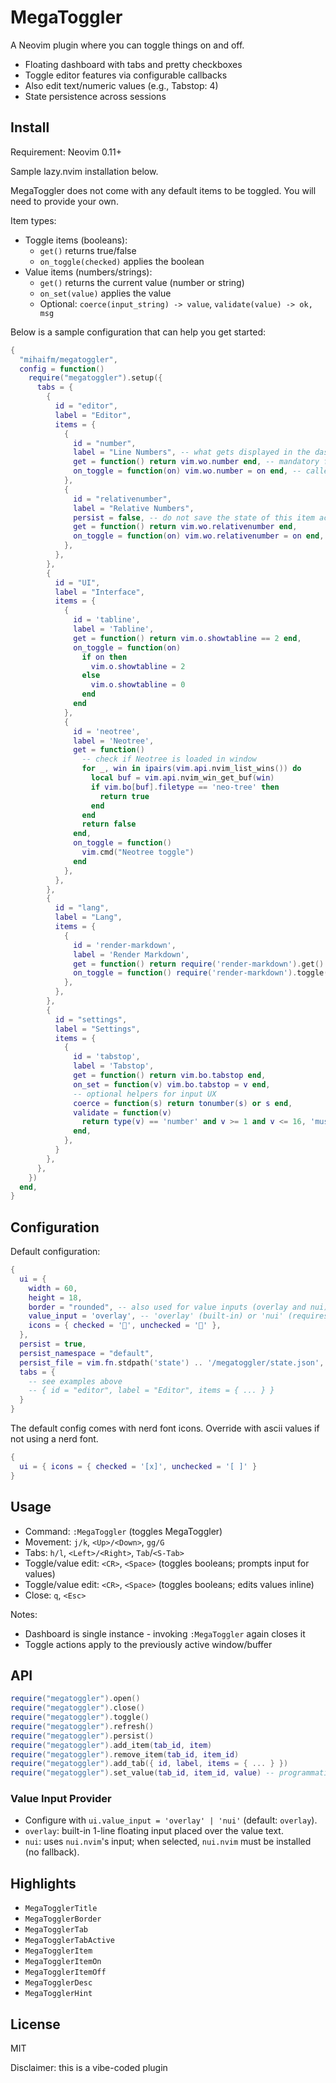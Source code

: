 # MegaToggler

A Neovim plugin where you can toggle things on and off.

- Floating dashboard with tabs and pretty checkboxes
- Toggle editor features via configurable callbacks
- Also edit text/numeric values (e.g., Tabstop: 4)
- State persistence across sessions

## Install

Requirement: Neovim 0.11+

Sample lazy.nvim installation below.

MegaToggler does not come with any default items to be toggled. You will need to provide your own.

Item types:
- Toggle items (booleans):
  - `get()` returns true/false
  - `on_toggle(checked)` applies the boolean
- Value items (numbers/strings):
  - `get()` returns the current value (number or string)
  - `on_set(value)` applies the value
  - Optional: `coerce(input_string) -> value`, `validate(value) -> ok, msg`

Below is a sample configuration that can help you get started:

```lua
{
  "mihaifm/megatoggler",
  config = function()
    require("megatoggler").setup({
      tabs = {
        {
          id = "editor",
          label = "Editor",
          items = {
            {
              id = "number",
              label = "Line Numbers", -- what gets displayed in the dasboard
              get = function() return vim.wo.number end, -- mandatory function returning item state
              on_toggle = function(on) vim.wo.number = on end, -- called when ticking the checkbox
            },
            {
              id = "relativenumber",
              label = "Relative Numbers",
              persist = false, -- do not save the state of this item across sessions
              get = function() return vim.wo.relativenumber end,
              on_toggle = function(on) vim.wo.relativenumber = on end,
            },
          },
        },
        {
          id = "UI",
          label = "Interface",
          items = {
            {
              id = 'tabline',
              label = 'Tabline',
              get = function() return vim.o.showtabline == 2 end,
              on_toggle = function(on)
                if on then 
                  vim.o.showtabline = 2
                else
                  vim.o.showtabline = 0
                end
              end
            },
            {
              id = 'neotree',
              label = 'Neotree',
              get = function()
                -- check if Neotree is loaded in window
                for _, win in ipairs(vim.api.nvim_list_wins()) do
                  local buf = vim.api.nvim_win_get_buf(win)
                  if vim.bo[buf].filetype == 'neo-tree' then
                    return true
                  end
                end
                return false
              end,
              on_toggle = function()
                vim.cmd("Neotree toggle")
              end
            },
          },
        },
        {
          id = "lang",
          label = "Lang",
          items = {
            {
              id = 'render-markdown',
              label = 'Render Markdown',
              get = function() return require('render-markdown').get() end,
              on_toggle = function() require('render-markdown').toggle() end,
            },
          },
        },
        {
          id = "settings",
          label = "Settings",
          items = {
            {
              id = 'tabstop',
              label = 'Tabstop',
              get = function() return vim.bo.tabstop end,
              on_set = function(v) vim.bo.tabstop = v end,
              -- optional helpers for input UX
              coerce = function(s) return tonumber(s) or s end,
              validate = function(v)
                return type(v) == 'number' and v >= 1 and v <= 16, 'must be a number 1..16'
              end,
            },
          }
        },
      },
    })
  end,
}
```

## Configuration

Default configuration:

```lua
{
  ui = { 
    width = 60, 
    height = 18, 
    border = "rounded", -- also used for value inputs (overlay and nui)
    value_input = 'overlay', -- 'overlay' (built-in) or 'nui' (requires nui.nvim, no fallback)
    icons = { checked = '', unchecked = '' },
  },
  persist = true,
  persist_namespace = "default",
  persist_file = vim.fn.stdpath('state') .. '/megatoggler/state.json',
  tabs = {
    -- see examples above
    -- { id = "editor", label = "Editor", items = { ... } }
  }
}
```

The default config comes with nerd font icons. Override with ascii values if not using a nerd font.

```lua
{
  ui = { icons = { checked = '[x]', unchecked = '[ ]' }
}
```

## Usage

- Command: `:MegaToggler` (toggles MegaToggler)
- Movement: `j/k`, `<Up>/<Down>`, `gg/G`
- Tabs: `h/l`, `<Left>/<Right>`, `Tab`/`<S-Tab>`
- Toggle/value edit: `<CR>`, `<Space>` (toggles booleans; prompts input for values)
 - Toggle/value edit: `<CR>`, `<Space>` (toggles booleans; edits values inline)
- Close: `q`, `<Esc>`

Notes:
- Dashboard is single instance - invoking `:MegaToggler` again closes it
- Toggle actions apply to the previously active window/buffer

## API

```lua
require("megatoggler").open()
require("megatoggler").close()
require("megatoggler").toggle()
require("megatoggler").refresh()
require("megatoggler").persist()
require("megatoggler").add_item(tab_id, item)
require("megatoggler").remove_item(tab_id, item_id)
require("megatoggler").add_tab({ id, label, items = { ... } })
require("megatoggler").set_value(tab_id, item_id, value) -- programmatic setter for value items
```

### Value Input Provider

- Configure with `ui.value_input = 'overlay' | 'nui'` (default: `overlay`).
- `overlay`: built-in 1-line floating input placed over the value text.
- `nui`: uses `nui.nvim`'s input; when selected, `nui.nvim` must be installed (no fallback).


## Highlights

- `MegaTogglerTitle`
- `MegaTogglerBorder`
- `MegaTogglerTab`
- `MegaTogglerTabActive`
- `MegaTogglerItem`
- `MegaTogglerItemOn`
- `MegaTogglerItemOff`
- `MegaTogglerDesc`
- `MegaTogglerHint`

## License

MIT

Disclaimer: this is a vibe-coded plugin
